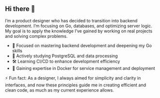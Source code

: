 ## Hi there 👋

I’m a product designer who has decided to transition into backend development. I’m focusing on Go, databases, and optimizing server logic. My goal is to apply the knowledge I’ve gained by working on real projects and solving complex problems.

-	🔭 Focused on mastering backend development and deepening my Go skills
-	🐘 Actively studying PostgreSQL and data processing
-	🛠️ Learning CI/CD to enhance development efficiency
-	🐳 Gaining expertise in Docker for service management and deployment

⚡ Fun fact: As a designer, I always aimed for simplicity and clarity in interfaces, and now these principles guide me in creating efficient and clean code, as much as my current experience allows.

<!--
**rshelekhov/rshelekhov** is a ✨ _special_ ✨ repository because its `README.md` (this file) appears on your GitHub profile.

Here are some ideas to get you started:

- 🔭 I’m currently working on ...
- 🌱 I’m currently learning ...
- 👯 I’m looking to collaborate on ...
- 🤔 I’m looking for help with ...
- 💬 Ask me about ...
- 📫 How to reach me: ...
- 😄 Pronouns: ...
- ⚡ Fun fact: ...
-->
